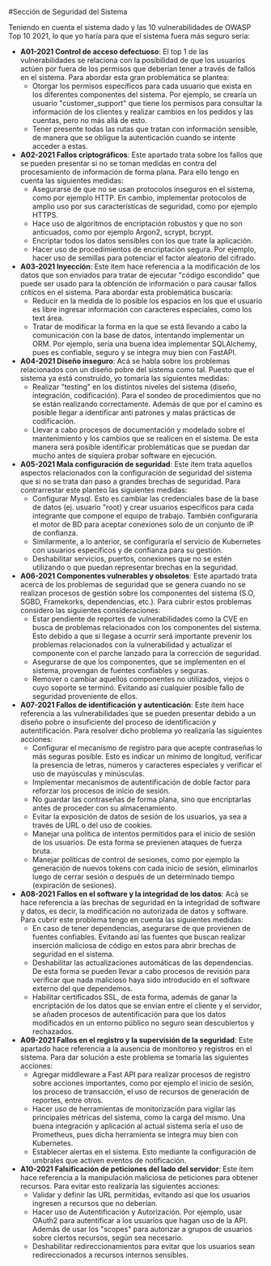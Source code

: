 #Sección de Seguridad del Sistema

Teniendo en cuenta el sistema dado y las 10 vulnerabilidades de OWASP Top 10 2021, lo que yo haría para que el sistema fuera más seguro sería:
 - **A01-2021 Control de acceso defectuoso**: El top 1 de las vulnerabilidades se relaciona con la posibilidad de que los usuarios actúen por fuera de los permisos que deberían tener a través de fallos en el sistema. Para abordar esta gran problemática se plantea:
	 - Otorgar los permisos específicos para cada usuario que exista en los diferentes componentes del sistema. Por ejemplo, se crearía un usuario "customer_support" que tiene los permisos para consultar la información de los clientes y realizar cambios en los pedidos y las cuentas, pero no más allá de esto.
	 - Tener presente todas las rutas que tratan con información sensible, de manera que se obligue la autenticación cuando se intente acceder a estas.
 - **A02-2021 Fallos criptográficos**: Este apartado trata sobre los fallos que se pueden presentar si no se toman medidas en contra del procesamiento de información de forma plana. Para ello tengo en cuenta las siguientes medidas:
	 - Asegurarse de que no se usan protocolos inseguros en el sistema, como por ejemplo HTTP. En cambio, implementar protocolos de amplio uso por sus características de seguridad, como por ejemplo HTTPS.
	 - Hace uso de algoritmos de encriptación robustos y que no son anticuados, como por ejemplo Argon2, scrypt, bcrypt.
	 - Encriptar todos los datos sensibles con los que trate la aplicación.
	 - Hacer uso de procedimientos de encriptación segura. Por ejemplo, hacer uso de semillas para potenciar el factor aleatorio del cifrado.
 - **A03-2021 Inyección**: Este ítem hace referencia a la modificación de los datos que son enviados para tratar de ejecutar "código escondido" que puede ser usado para la obtención de información o para causar fallos críticos en el sistema. Para abordar esta problemática buscaría:
	 - Reducir en la medida de lo posible los espacios en los que el usuario es libre ingresar información con caracteres especiales, como los text área.
	 - Tratar de modificar la forma en la que se está llevando a cabo la comunicación con la base de datos, intentando implementar un ORM. Por ejemplo, sería una buena idea implementar SQLAlchemy, pues es confiable, seguro y se integra muy bien con FastAPI.
 - **A04-2021 Diseño inseguro**: Acá se habla sobre los problemas relacionados con un diseño pobre del sistema como tal. Puesto que el sistema ya está construido, yo tomaría las siguientes medidas:
    - Realizar "testing" en los distintos niveles del sistema (diseño, integración, codificación). Para el sondeo de procedimientos que no se están realizando correctamente. Además de que por el camino es posible llegar a identificar anti patrones y malas prácticas de codificación.
    - Llevar a cabo procesos de documentación y modelado sobre el mantenimiento y los cambios que se realicen en el sistema. De esta manera será posible identificar problemáticas que se puedan dar mucho antes de siquiera probar software en ejecución.
 - **A05-2021 Mala configuración de seguridad**: Este ítem trata aquellos aspectos relacionados con la configuración de seguridad del sistema que si no se trata dan paso a grandes brechas de seguridad. Para contrarrestar este planteo las siguientes medidas:
	 - Configurar Mysql. Esto es cambiar las credenciales base de la base de datos (ej. usuario "root) y crear usuarios específicos para cada integrante que compone el equipo de trabajo. También configuraría el motor de BD para aceptar conexiones solo de un conjunto de IP de confianza.
	 - Similarmente, a lo anterior, se configuraría el servicio de Kubernetes con usuarios específicos y de confianza para su gestión. 
	 - Deshabilitar servicios, puertos, conexiones que no se estén utilizando o que puedan representar brechas en la seguridad.
 - **A06-2021 Componentes vulnerables y obsoletos**: Este apartado trata acerca de los problemas de seguridad que se genera cuando no se realizan procesos de gestión sobre   los componentes del sistema (S.O, SGBD, Framekorks, dependencias, etc.). Para cubrir estos problemas considero las siguientes consideraciones:
	 - Estar pendiente de reportes de vulnerabilidades como la CVE en busca de problemas relacionados con los componentes del sistema. Esto debido a que si llegase a ocurrir será importante prevenir los problemas relacionados con la vulnerabilidad y actualizar el componente con el parche lanzado para la corrección de seguridad.
	 - Asegurarse de que los componentes, que se implementen en el sistema, provengan de fuentes confiables y seguras.
	 - Remover o cambiar aquellos componentes no utilizados, viejos o cuyo soporte se terminó. Evitando así cualquier posible fallo de seguridad proveniente de ellos.
 - **A07-2021 Fallos de identificación y autenticación**: Este ítem hace referencia a las vulnerabilidades que se pueden presentar debido a un diseño pobre o insuficiente del proceso de identificación y autentificación. Para resolver dicho problema yo realizaría las siguientes acciones:
	 -  Configurar el mecanismo de registro para que acepte contraseñas lo más seguras posible. Esto es indicar un mínimo de longitud, verificar la presencia de letras, números y caracteres especiales y verificar el uso de mayúsculas y minúsculas.
	 -  Implementar mecanismos de autentificación de doble factor para reforzar los procesos de inicio de sesión.
	 - No guardar las contraseñas de forma plana, sino que encriptarlas antes de proceder con su almacenamiento.
	 - Evitar la exposición de datos de sesión de los usuarios, ya sea a través de URL o del uso de cookies.
	 - Manejar una política de intentos permitidos para el inicio de sesión de los usuarios. De esta forma se previenen ataques de fuerza bruta.
	 - Manejar políticas de control de sesiones, como por ejemplo la generación de nuevos tokens con cada inicio de sesión, eliminarlos luego de cerrar sesión o después de un determinado tiempo (expiración de sesiones).
 - **A08-2021 Fallos en el software y la integridad de los datos**: Acá se hace referencia a las brechas de seguridad en la integridad de software y datos, es decir, la modificación no autorizada de datos y software. Para cubrir este problema tengo en cuenta las siguientes medidas:
	 - En caso de tener dependencias, asegurarse de que provienen de fuentes confiables. Evitando así las fuentes que buscan realizar inserción maliciosa de código en estos para abrir brechas de seguridad en el sistema.
	 - Deshabilitar las actualizaciones automáticas de las dependencias. De esta forma se pueden llevar a cabo procesos de revisión para verificar que nada malicioso haya sido introducido en el software externo del que dependemos.
	 - Habilitar certificados SSL, de esta forma, además de ganar la encriptación de los datos que se envían entre el cliente y el servidor, se añaden procesos de autentificación para que los datos modificados en un entorno público no seguro sean descubiertos y rechazados.
 - **A09-2021 Fallos en el registro y la supervisión de la seguridad**: Este apartado hace referencia a la ausencia de monitoreo y registros en el sistema. Para dar solución a este problema se tomaría las siguientes acciones:
	 - Agregar middleware a Fast API para realizar procesos de registro sobre acciones importantes, como por ejemplo el inicio de sesión, los proceso de transacción, el uso de recursos de generación de reportes, entre otros. 
	 - Hacer uso de herramientas de monitorización para vigilar las principales métricas del sistema, como la carga del mismo. Una buena integración y aplicación al actual sistema sería el uso de Prometheus, pues dicha herramienta se integra muy bien con Kubernetes.
	 - Establecer alertas en el sistema. Esto mediante la configuración de umbrales que activen eventos de notificación.
 - **A10-2021 Falsificación de peticiones del lado del servidor**: Este ítem hace referencia a la manipulación maliciosa de peticiones para obtener recursos. Para evitar esto realizaría las siguientes acciones: 
	 - Validar y definir las URL permitidas, evitando así que los usuarios ingresen a 		 recursos que no deberían.
	 - Hacer uso de Autentificación y Autorización. Por ejemplo, usar OAuth2 para autentificar a los usuarios que hagan uso de la API. Además de usar los "scopes" para autorizar a grupos de usuarios sobre ciertos recursos, según sea necesario.
	 - Deshabilitar redireccionamientos para evitar que los usuarios sean redireccionados a recursos internos sensibles.
